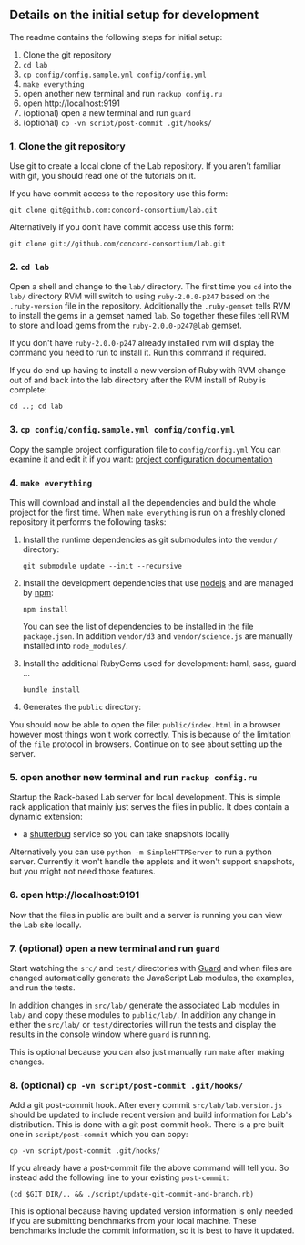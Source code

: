 ## Details on the initial setup for development

The readme contains the following steps for initial setup:

1. Clone the git repository
2. `cd lab`
3. `cp config/config.sample.yml config/config.yml`
4. `make everything`
5. open another new terminal and run `rackup config.ru`
6. open http://localhost:9191
7. (optional) open a new terminal and run `guard`
8. (optional) `cp -vn script/post-commit .git/hooks/`

### 1. Clone the git repository

Use git to create a local clone of the Lab repository.
If you aren't familiar with git, you should read one of the tutorials on it.

If you have commit access to the repository use this form:

    git clone git@github.com:concord-consortium/lab.git

Alternatively if you don’t have commit access use this form:

    git clone git://github.com/concord-consortium/lab.git

### 2. `cd lab`

Open a shell and change to the `lab/` directory. The first time you `cd` into the `lab/` directory
RVM will switch to using `ruby-2.0.0-p247` based on the `.ruby-version` file in the repository.
Additionally the `.ruby-gemset` tells RVM to install the gems in a gemset named `lab`. So together
these files tell RVM to store and load gems from the `ruby-2.0.0-p247@lab` gemset.

If you don't have `ruby-2.0.0-p247` already installed rvm will display the command you need to
run to install it. Run this command if required.

If you do end up having to install a new version of Ruby with RVM change out of and back into the lab directory after the RVM install of Ruby is complete:

    cd ..; cd lab

### 3. `cp config/config.sample.yml config/config.yml`

Copy the sample project configuration file to `config/config.yml`
You can examine it and edit it if you want: [project configuration documentation](developer-doc/configuration.md)

### 4. `make everything`

This will download and install all the dependencies and build the whole project for the first time.
When `make everything` is run on a freshly cloned repository it performs the following tasks:

1.  Install the runtime dependencies as git submodules into the `vendor/` directory:

        git submodule update --init --recursive

2.  Install the development dependencies that use [nodejs](http://nodejs.org/) and
    are managed by [npm](http://npmjs.org/):

        npm install

    You can see the list of dependencies to be installed in the file `package.json`. In addition
    `vendor/d3` and `vendor/science.js` are manually installed into `node_modules/`.

3.  Install the additional RubyGems used for development: haml, sass, guard ...

        bundle install

4.  Generates the `public` directory:

You should now be able to open the file: `public/index.html` in a browser however most things won't work correctly.
This is because of the limitation of the `file` protocol in browsers. Continue on to see about setting up the server.

### 5. open another new terminal and run `rackup config.ru`

Startup the Rack-based Lab server for local development. This is simple rack application that mainly just serves
the files in public. It does contain a dynamic extension:

- a [shutterbug](https://github.com/concord-consortium/shutterbug) service so you can take snapshots locally

Alternatively you can use `python -m SimpleHTTPServer` to run a python server. Currently it won't handle the applets and it won't support snapshots, but you might not need those features.

### 6. open http://localhost:9191

Now that the files in public are built and a server is running you can view the Lab site locally.

### 7. (optional) open a new terminal and run `guard`

Start watching the `src/` and `test/` directories with [Guard](dependencies.md#guard) and when files are
changed automatically generate the JavaScript Lab modules, the examples, and run the tests.

In addition changes in `src/lab/` generate the associated Lab modules in `lab/` and copy these modules
to `public/lab/`. In addition any change in either the `src/lab/` or `test/`directories will run the
tests and display the results in the console window where `guard`
is running.

This is optional because you can also just manually run `make` after making changes.

### 8. (optional) `cp -vn script/post-commit .git/hooks/`

Add a git post-commit hook. After every commit `src/lab/lab.version.js` should be updated to include recent
version and build information for Lab's distribution. This is done with a git post-commit hook.
There is a pre built one in `script/post-commit` which you can copy:

    cp -vn script/post-commit .git/hooks/

If you already have a post-commit file the above command will tell you. So instead add the following line to
your existing `post-commit`:

    (cd $GIT_DIR/.. && ./script/update-git-commit-and-branch.rb)

This is optional because having updated version information is only needed if you are submitting benchmarks
from your local machine. These benchmarks include the commit information, so it is best to have it updated.
